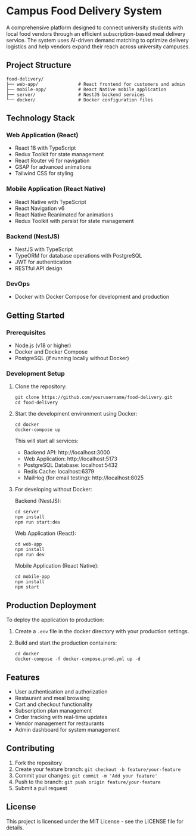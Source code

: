 # Campus Food Delivery System

A comprehensive platform designed to connect university students with local food vendors through an efficient subscription-based meal delivery service. The system uses AI-driven demand matching to optimize delivery logistics and help vendors expand their reach across university campuses.

## Project Structure

```
food-delivery/
├── web-app/               # React frontend for customers and admin
├── mobile-app/            # React Native mobile application
├── server/                # NestJS backend services
└── docker/                # Docker configuration files
```

## Technology Stack

### Web Application (React)
- React 18 with TypeScript
- Redux Toolkit for state management
- React Router v6 for navigation
- GSAP for advanced animations
- Tailwind CSS for styling

### Mobile Application (React Native)
- React Native with TypeScript
- React Navigation v6
- React Native Reanimated for animations
- Redux Toolkit with persist for state management

### Backend (NestJS)
- NestJS with TypeScript
- TypeORM for database operations with PostgreSQL
- JWT for authentication
- RESTful API design

### DevOps
- Docker with Docker Compose for development and production

## Getting Started

### Prerequisites

- Node.js (v18 or higher)
- Docker and Docker Compose
- PostgreSQL (if running locally without Docker)

### Development Setup

1. Clone the repository:
   ```
   git clone https://github.com/yourusername/food-delivery.git
   cd food-delivery
   ```

2. Start the development environment using Docker:
   ```
   cd docker
   docker-compose up
   ```

   This will start all services:
   - Backend API: http://localhost:3000
   - Web Application: http://localhost:5173
   - PostgreSQL Database: localhost:5432
   - Redis Cache: localhost:6379
   - MailHog (for email testing): http://localhost:8025

3. For developing without Docker:

   Backend (NestJS):
   ```
   cd server
   npm install
   npm run start:dev
   ```

   Web Application (React):
   ```
   cd web-app
   npm install
   npm run dev
   ```

   Mobile Application (React Native):
   ```
   cd mobile-app
   npm install
   npm start
   ```

## Production Deployment

To deploy the application to production:

1. Create a `.env` file in the docker directory with your production settings.

2. Build and start the production containers:
   ```
   cd docker
   docker-compose -f docker-compose.prod.yml up -d
   ```

## Features

- User authentication and authorization
- Restaurant and meal browsing
- Cart and checkout functionality
- Subscription plan management
- Order tracking with real-time updates
- Vendor management for restaurants
- Admin dashboard for system management

## Contributing

1. Fork the repository
2. Create your feature branch: `git checkout -b feature/your-feature`
3. Commit your changes: `git commit -m 'Add your feature'`
4. Push to the branch: `git push origin feature/your-feature`
5. Submit a pull request

## License

This project is licensed under the MIT License - see the LICENSE file for details.
